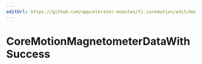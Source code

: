 ```yaml
---
editUrl: https://github.com/appcelerator-modules/ti.coremotion/edit/master/apidoc/CoreMotion.yml
---
```

# CoreMotionMagnetometerDataWithSuccess

<TypeHeader/>

<ApiDocs/>

